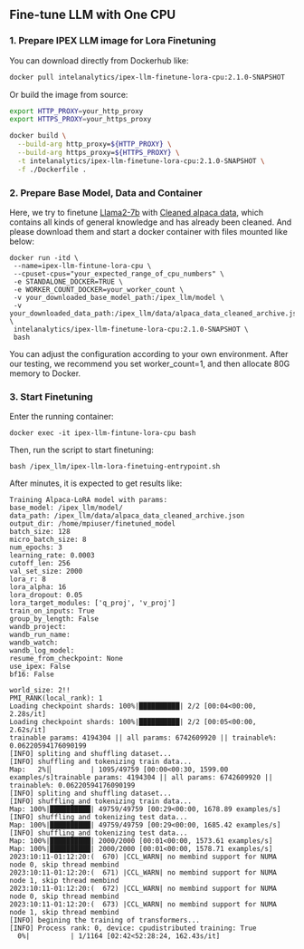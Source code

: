 ## Fine-tune LLM with One CPU

### 1. Prepare IPEX LLM image for Lora Finetuning

You can download directly from Dockerhub like:

```bash
docker pull intelanalytics/ipex-llm-finetune-lora-cpu:2.1.0-SNAPSHOT
```

Or build the image from source:

```bash
export HTTP_PROXY=your_http_proxy
export HTTPS_PROXY=your_https_proxy

docker build \
  --build-arg http_proxy=${HTTP_PROXY} \
  --build-arg https_proxy=${HTTPS_PROXY} \
  -t intelanalytics/ipex-llm-finetune-lora-cpu:2.1.0-SNAPSHOT \
  -f ./Dockerfile .
```

### 2. Prepare Base Model, Data and Container

Here, we try to finetune [Llama2-7b](https://huggingface.co/meta-llama/Llama-2-7b) with [Cleaned alpaca data](https://raw.githubusercontent.com/tloen/alpaca-lora/main/alpaca_data_cleaned_archive.json), which contains all kinds of general knowledge and has already been cleaned. And please download them and start a docker container with files mounted like below:

```
docker run -itd \
 --name=ipex-llm-fintune-lora-cpu \
 --cpuset-cpus="your_expected_range_of_cpu_numbers" \
 -e STANDALONE_DOCKER=TRUE \
 -e WORKER_COUNT_DOCKER=your_worker_count \
 -v your_downloaded_base_model_path:/ipex_llm/model \
 -v your_downloaded_data_path:/ipex_llm/data/alpaca_data_cleaned_archive.json \
 intelanalytics/ipex-llm-finetune-lora-cpu:2.1.0-SNAPSHOT \
 bash
```

You can adjust the configuration according to your own environment. After our testing, we recommend you set worker_count=1, and then allocate 80G memory to Docker.

### 3. Start Finetuning

Enter the running container:

```
docker exec -it ipex-llm-fintune-lora-cpu bash
```

Then, run the script to start finetuning:

```
bash /ipex_llm/ipex-llm-lora-finetuing-entrypoint.sh
```

After minutes, it is expected to get results like:

```
Training Alpaca-LoRA model with params:
base_model: /ipex_llm/model/
data_path: /ipex_llm/data/alpaca_data_cleaned_archive.json
output_dir: /home/mpiuser/finetuned_model
batch_size: 128
micro_batch_size: 8
num_epochs: 3
learning_rate: 0.0003
cutoff_len: 256
val_set_size: 2000
lora_r: 8
lora_alpha: 16
lora_dropout: 0.05
lora_target_modules: ['q_proj', 'v_proj']
train_on_inputs: True
group_by_length: False
wandb_project:
wandb_run_name:
wandb_watch:
wandb_log_model:
resume_from_checkpoint: None
use_ipex: False
bf16: False

world_size: 2!!
PMI_RANK(local_rank): 1
Loading checkpoint shards: 100%|██████████| 2/2 [00:04<00:00,  2.28s/it]
Loading checkpoint shards: 100%|██████████| 2/2 [00:05<00:00,  2.62s/it]
trainable params: 4194304 || all params: 6742609920 || trainable%: 0.06220594176090199
[INFO] spliting and shuffling dataset...
[INFO] shuffling and tokenizing train data...
Map:   2%|▏         | 1095/49759 [00:00<00:30, 1599.00 examples/s]trainable params: 4194304 || all params: 6742609920 || trainable%: 0.06220594176090199
[INFO] spliting and shuffling dataset...
[INFO] shuffling and tokenizing train data...
Map: 100%|██████████| 49759/49759 [00:29<00:00, 1678.89 examples/s]
[INFO] shuffling and tokenizing test data...
Map: 100%|██████████| 49759/49759 [00:29<00:00, 1685.42 examples/s]
[INFO] shuffling and tokenizing test data...
Map: 100%|██████████| 2000/2000 [00:01<00:00, 1573.61 examples/s]
Map: 100%|██████████| 2000/2000 [00:01<00:00, 1578.71 examples/s]
2023:10:11-01:12:20:(  670) |CCL_WARN| no membind support for NUMA node 0, skip thread membind
2023:10:11-01:12:20:(  671) |CCL_WARN| no membind support for NUMA node 1, skip thread membind
2023:10:11-01:12:20:(  672) |CCL_WARN| no membind support for NUMA node 0, skip thread membind
2023:10:11-01:12:20:(  673) |CCL_WARN| no membind support for NUMA node 1, skip thread membind
[INFO] begining the training of transformers...
[INFO] Process rank: 0, device: cpudistributed training: True
  0%|          | 1/1164 [02:42<52:28:24, 162.43s/it]
```
